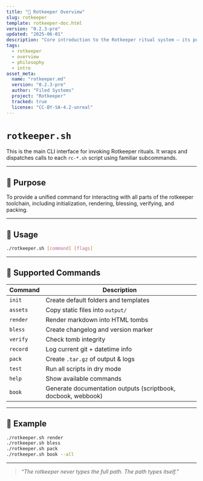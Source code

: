 ```yaml
---
title: "🦴 Rotkeeper Overview"
slug: rotkeeper
template: rotkeeper-doc.html
version: "0.2.3-pre"
updated: "2025-06-01"
description: "Core introduction to the Rotkeeper ritual system — its purpose, philosophy, and tooling layers."
tags:
  - rotkeeper
  - overview
  - philosophy
  - intro
asset_meta:
  name: "rotkeeper.md"
  version: "0.2.3-pre"
  author: "Filed Systems"
  project: "Rotkeeper"
  tracked: true
  license: "CC-BY-SA-4.2-unreal"
---
```


# `rotkeeper.sh`

This is the main CLI interface for invoking Rotkeeper rituals. It wraps and dispatches calls to each `rc-*.sh` script using familiar subcommands.

***

## 🧠 Purpose

To provide a unified command for interacting with all parts of the rotkeeper toolchain, including initialization, rendering, blessing, verifying, and packing.

***

## 📜 Usage

```bash
./rotkeeper.sh [command] [flags]
```

***

## 🔧 Supported Commands

| Command     | Description                          |
|-------------|--------------------------------------|
| `init`      | Create default folders and templates |
| `assets`    | Copy static files into `output/`     |
| `render`    | Render markdown into HTML tombs      |
| `bless`     | Create changelog and version marker  |
| `verify`    | Check tomb integrity                 |
| `record`    | Log current git + datetime info      |
| `pack`      | Create `.tar.gz` of output & logs    |
| `test`      | Run all scripts in dry mode          |
| `help`      | Show available commands              |
| `book`      | Generate documentation outputs (scriptbook, docbook, webbook) |

***

## 🧪 Example

```bash
./rotkeeper.sh render
./rotkeeper.sh bless
./rotkeeper.sh pack
./rotkeeper.sh book --all
```

***

> *“The rotkeeper never types the full path. The path types itself.”*